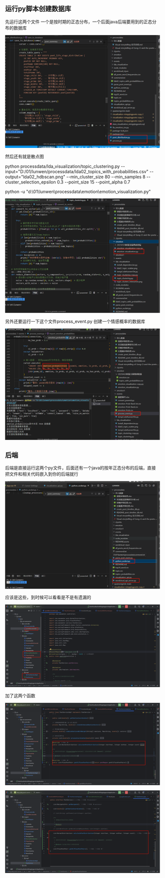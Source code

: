 ## 运行py脚本创建数据库

先运行这两个文件  一个是按时期的正态分布，一个后面java后端要用到的正态分布的数据库

![image-20250506101019493](REDMINE.assets/image-20250506101019493.png)

然后还有就是散点图

python processdata/lda_visualization/topic_clustering.py --input="D:/01/lunwen/processdata/lda02_topics_with_probabilities.csv" --output="lda02_hdbscan.png" --min_cluster_size 80 --min_samples 8 --cluster_selection_epsilon 0.3 --point_size 15 --point_alpha 0.7

python -u "d:\01\lunwen\processdata\emotion\emotion_visualization.py"

![image-20250506101735782](REDMINE.assets/image-20250506101735782.png)

另外还要运行一下这个文件process_event.py  创建一个情感概率的数据库

![image-20250506102221204](REDMINE.assets/image-20250506102221204.png)

##  后端

后端是直接运行这两个py文件，后面还有一个java的按年正态分布的后端，直接把文件和相关代码嵌入到你的后端就行

![image-20250506101141319](REDMINE.assets/image-20250506101141319.png)

应该是这些，到时候可以看看是不是有遗漏的

![image-20250506101423291](REDMINE.assets/image-20250506101423291.png)

加了这两个函数

![image-20250506101607773](REDMINE.assets/image-20250506101607773.png)

![image-20250506101645623](REDMINE.assets/image-20250506101645623.png)

